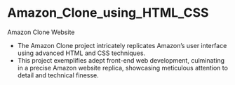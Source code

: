 # Amazon_Clone_using_HTML_CSS
Amazon Clone Website 
* The Amazon Clone project intricately replicates Amazon’s user interface using advanced HTML and CSS techniques. 
* This project exemplifies adept front-end web development, culminating in a precise Amazon website replica, showcasing 
meticulous attention to detail and technical finesse.
